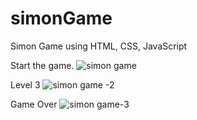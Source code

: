 # simonGame
Simon Game using HTML, CSS, JavaScript

Start the game.
![simon game](https://github.com/ertikberkay/simonGame/assets/114599360/43afbe4b-ef26-436b-9993-743fb17ef8eb)

Level 3
![simon game -2](https://github.com/ertikberkay/simonGame/assets/114599360/1b65800c-9edb-4823-9359-4cad9db461e7)

Game Over
![simon game-3](https://github.com/ertikberkay/simonGame/assets/114599360/00f4f7d8-136a-4678-9d49-dc0f21f5453a)
